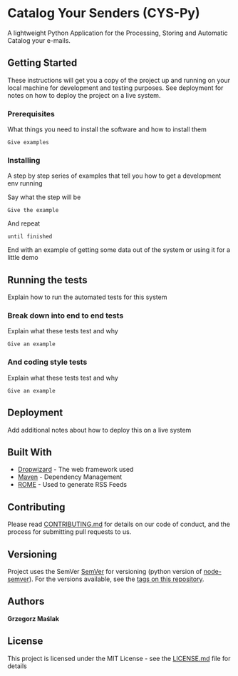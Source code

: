 # Catalog Your Senders (CYS-Py)

A lightweight Python Application for the Processing, Storing and Automatic Catalog your e-mails.

## Getting Started

These instructions will get you a copy of the project up and running on your local machine for development and testing purposes. See deployment for notes on how to deploy the project on a live system.

### Prerequisites

What things you need to install the software and how to install them

```
Give examples
```

### Installing

A step by step series of examples that tell you how to get a development env running

Say what the step will be

```
Give the example
```

And repeat

```
until finished
```

End with an example of getting some data out of the system or using it for a little demo

## Running the tests

Explain how to run the automated tests for this system

### Break down into end to end tests

Explain what these tests test and why

```
Give an example
```

### And coding style tests

Explain what these tests test and why

```
Give an example
```

## Deployment

Add additional notes about how to deploy this on a live system

## Built With

* [Dropwizard](http://www.dropwizard.io/1.0.2/docs/) - The web framework used
* [Maven](https://maven.apache.org/) - Dependency Management
* [ROME](https://rometools.github.io/rome/) - Used to generate RSS Feeds

## Contributing

Please read [CONTRIBUTING.md](https://gist.github.com/PurpleBooth/b24679402957c63ec426) for details on our code of conduct, and the process for submitting pull requests to us.

## Versioning

Project uses the SemVer [SemVer](http://semver.org/) for versioning (python version of [node-semver](https://github.com/isaacs/node-semver)). For the versions available, see the [tags on this repository](https://github.com/gmaslak/CYS-repository/tags). 

## Authors

**Grzegorz Maślak**

## License

This project is licensed under the MIT License - see the [LICENSE.md](LICENSE.md) file for details
